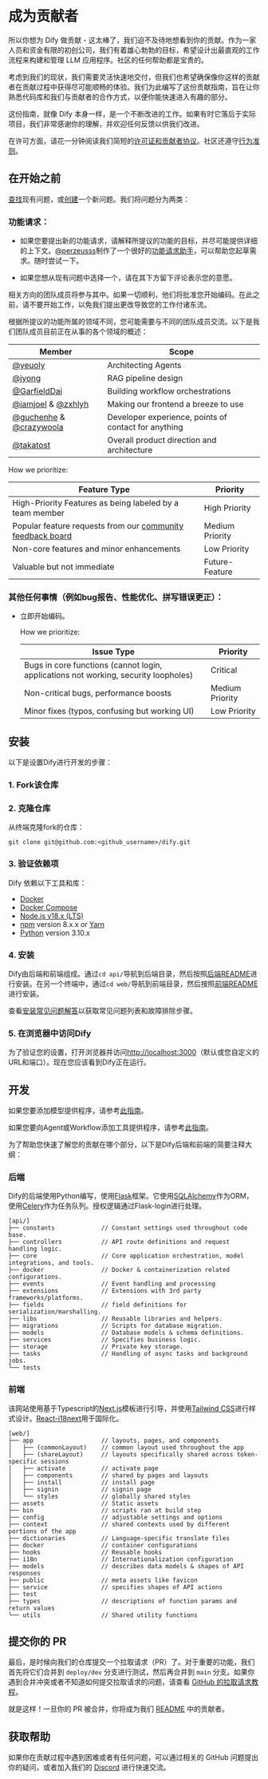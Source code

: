 # 成为贡献者

所以你想为 Dify 做贡献 - 这太棒了，我们迫不及待地想看到你的贡献。作为一家人员和资金有限的初创公司，我们有着雄心勃勃的目标，希望设计出最直观的工作流程来构建和管理 LLM 应用程序。社区的任何帮助都是宝贵的。

考虑到我们的现状，我们需要灵活快速地交付，但我们也希望确保像你这样的贡献者在贡献过程中获得尽可能顺畅的体验。我们为此编写了这份贡献指南，旨在让你熟悉代码库和我们与贡献者的合作方式，以便你能快速进入有趣的部分。

这份指南，就像 Dify 本身一样，是一个不断改进的工作。如果有时它落后于实际项目，我们非常感谢你的理解，并欢迎任何反馈以供我们改进。

在许可方面，请花一分钟阅读我们简短的[许可证和贡献者协议](./license)。社区还遵守[行为准则](https://github.com/langgenius/.github/blob/main/CODE_OF_CONDUCT.md)。

## 在开始之前

[查找](https://github.com/langgenius/dify/issues?q=is:issue+is:closed)现有问题，或[创建](https://github.com/langgenius/dify/issues/new/choose)一个新问题。我们将问题分为两类：

### 功能请求：

* 如果您要提出新的功能请求，请解释所提议的功能的目标，并尽可能提供详细的上下文。[@perzeusss](https://github.com/perzeuss)制作了一个很好的[功能请求助手](https://udify.app/chat/MK2kVSnw1gakVwMX)，可以帮助您起草需求。随时尝试一下。

* 如果您想从现有问题中选择一个，请在其下方留下评论表示您的意愿。

相关方向的团队成员将参与其中。如果一切顺利，他们将批准您开始编码。在此之前，请不要开始工作，以免我们提出更改导致您的工作付诸东流。

根据所提议的功能所属的领域不同，您可能需要与不同的团队成员交流。以下是我们团队成员目前正在从事的各个领域的概述：

  | Member                                                       | Scope                                                |
  | ------------------------------------------------------------ | ---------------------------------------------------- |
  | [@yeuoly](https://github.com/Yeuoly)                         | Architecting Agents                                  |
  | [@jyong](https://github.com/JohnJyong)                       | RAG pipeline design                                  |
  | [@GarfieldDai](https://github.com/GarfieldDai)               | Building workflow orchestrations                     |
  | [@iamjoel](https://github.com/iamjoel) & [@zxhlyh](https://github.com/zxhlyh) | Making our frontend a breeze to use                  |
  | [@guchenhe](https://github.com/guchenhe) & [@crazywoola](https://github.com/crazywoola) | Developer experience, points of contact for anything |
  | [@takatost](https://github.com/takatost)                     | Overall product direction and architecture           |

  How we prioritize:

| Feature Type                                                 | Priority        |
| ------------------------------------------------------------ | --------------- |
| High-Priority Features as being labeled by a team member     | High Priority   |
| Popular feature requests from our [community feedback board](https://github.com/langgenius/dify/discussions/categories/ideas) | Medium Priority |
| Non-core features and minor enhancements                     | Low Priority    |
| Valuable but not immediate                                   | Future-Feature  |

### 其他任何事情（例如bug报告、性能优化、拼写错误更正）：
* 立即开始编码。

  How we prioritize:

  | Issue Type                                                   | Priority        |
  | ------------------------------------------------------------ | --------------- |
  | Bugs in core functions (cannot login, applications not working, security loopholes) | Critical        |
  | Non-critical bugs, performance boosts                        | Medium Priority |
  | Minor fixes (typos, confusing but working UI)                | Low Priority    |


## 安装

以下是设置Dify进行开发的步骤：

### 1. Fork该仓库

### 2. 克隆仓库

从终端克隆fork的仓库：

```
git clone git@github.com:<github_username>/dify.git
```

### 3. 验证依赖项

Dify 依赖以下工具和库：

- [Docker](https://www.docker.com/)
- [Docker Compose](https://docs.docker.com/compose/install/)
- [Node.js v18.x (LTS)](http://nodejs.org)
- [npm](https://www.npmjs.com/) version 8.x.x or [Yarn](https://yarnpkg.com/)
- [Python](https://www.python.org/) version 3.10.x

### 4. 安装

Dify由后端和前端组成。通过`cd api/`导航到后端目录，然后按照[后端README](https://github.com/langgenius/dify/blob/main/api/README.md)进行安装。在另一个终端中，通过`cd web/`导航到前端目录，然后按照[前端README](https://github.com/langgenius/dify/blob/main/web/README.md)进行安装。

查看[安装常见问题解答](https://docs.dify.ai/getting-started/faq/install-faq)以获取常见问题列表和故障排除步骤。

### 5. 在浏览器中访问Dify

为了验证您的设置，打开浏览器并访问[http://localhost:3000](http://localhost:3000)（默认或您自定义的URL和端口）。现在您应该看到Dify正在运行。

## 开发

如果您要添加模型提供程序，请参考[此指南](https://github.com/langgenius/dify/blob/main/api/core/model_runtime/README.md)。

如果您要向Agent或Workflow添加工具提供程序，请参考[此指南](./api/core/tools/README.md)。

为了帮助您快速了解您的贡献在哪个部分，以下是Dify后端和前端的简要注释大纲：

### 后端

Dify的后端使用Python编写，使用[Flask](https://flask.palletsprojects.com/en/3.0.x/)框架。它使用[SQLAlchemy](https://www.sqlalchemy.org/)作为ORM，使用[Celery](https://docs.celeryq.dev/en/stable/getting-started/introduction.html)作为任务队列。授权逻辑通过Flask-login进行处理。

```
[api/]
├── constants             // Constant settings used throughout code base.
├── controllers           // API route definitions and request handling logic.           
├── core                  // Core application orchestration, model integrations, and tools.
├── docker                // Docker & containerization related configurations.
├── events                // Event handling and processing
├── extensions            // Extensions with 3rd party frameworks/platforms.
├── fields                // field definitions for serialization/marshalling.
├── libs                  // Reusable libraries and helpers.
├── migrations            // Scripts for database migration.
├── models                // Database models & schema definitions.
├── services              // Specifies business logic.
├── storage               // Private key storage.      
├── tasks                 // Handling of async tasks and background jobs.
└── tests
```

### 前端

该网站使用基于Typescript的[Next.js](https://nextjs.org/)模板进行引导，并使用[Tailwind CSS](https://tailwindcss.com/)进行样式设计。[React-i18next](https://react.i18next.com/)用于国际化。

```
[web/]
├── app                   // layouts, pages, and components
│   ├── (commonLayout)    // common layout used throughout the app
│   ├── (shareLayout)     // layouts specifically shared across token-specific sessions 
│   ├── activate          // activate page
│   ├── components        // shared by pages and layouts
│   ├── install           // install page
│   ├── signin            // signin page
│   └── styles            // globally shared styles
├── assets                // Static assets
├── bin                   // scripts ran at build step
├── config                // adjustable settings and options 
├── context               // shared contexts used by different portions of the app
├── dictionaries          // Language-specific translate files 
├── docker                // container configurations
├── hooks                 // Reusable hooks
├── i18n                  // Internationalization configuration
├── models                // describes data models & shapes of API responses
├── public                // meta assets like favicon
├── service               // specifies shapes of API actions
├── test                  
├── types                 // descriptions of function params and return values
└── utils                 // Shared utility functions
```

## 提交你的 PR

最后，是时候向我们的仓库提交一个拉取请求（PR）了。对于重要的功能，我们首先将它们合并到 `deploy/dev` 分支进行测试，然后再合并到 `main` 分支。如果你遇到合并冲突或者不知道如何提交拉取请求的问题，请查看 [GitHub 的拉取请求教程](https://docs.github.com/en/pull-requests/collaborating-with-pull-requests)。

就是这样！一旦你的 PR 被合并，你将成为我们 [README](https://github.com/langgenius/dify/blob/main/README.md) 中的贡献者。

## 获取帮助

如果你在贡献过程中遇到困难或者有任何问题，可以通过相关的 GitHub 问题提出你的疑问，或者加入我们的 [Discord](https://discord.gg/AhzKf7dNgk) 进行快速交流。